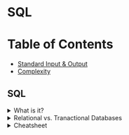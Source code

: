 # SQL

# Table of Contents
* [Standard Input & Output](Standard-Input-&-Output)
* [Complexity](complexity)

## SQL
<details><summary>What is it?</summary>
<p>
<li> Sturctured Query Language - language for structured database management and data manipulation
<li>Used to (1) read and retrieve data, (2) write data, and (3) update data
</p>
</details>

<details><summary>Relational vs. Tranactional Databases</summary>
<p>
<table style="width:100%">
  <tr>
    <th>Relational</th>
    <th>Transactional</th> 
  </tr>
  <tr>
    <td> 
	    <ul>
		    <li>shows relationships between tables</li>
		    <li>easy querying and data manipulation</li>
	   </ul>
    </td>
    <td>
	    <ul>
		    <li>operational database</li>
	   </ul>
    </td>
  </tr>

</table>

</p>
</details>


<details><summary>Cheatsheet</summary>
<p>
<embed  src="dsml-study-guide/images/zt_sql_cheat_sheet.pdf"
      [/embed]

</p>
</details>
<!--stackedit_data:
eyJoaXN0b3J5IjpbMjExNjgzODMzNywtMTQ1MTk5MjYyNiwtOT
E2NjkyMTM5LC0xNTI2OTE5Nzc4LC04Mjc5OTA2NjksNzMwOTk4
MTE2XX0=
-->